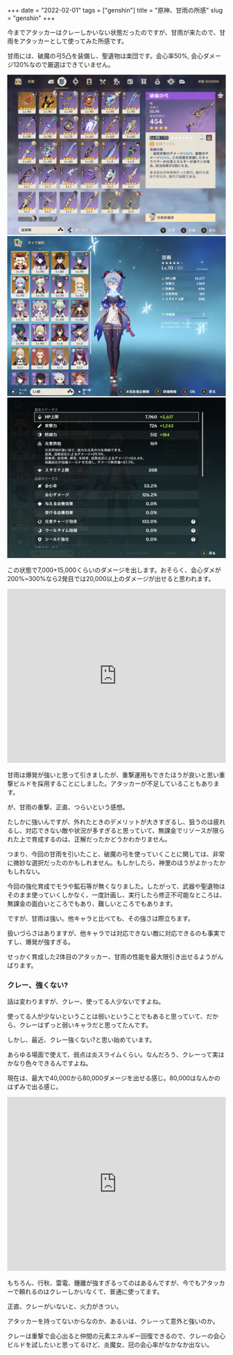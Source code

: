 +++
date = "2022-02-01"
tags = ["genshin"]
title = "原神、甘雨の所感"
slug = "genshin"
+++

今までアタッカーはクレーしかいない状態だったのですが、甘雨が来たので、甘雨をアタッカーとして使ってみた所感です。

甘雨には、破魔の弓5凸を装備し、聖遺物は楽団です。会心率50%, 会心ダメージ120%なので厳選はできていません。

![](https://raw.githubusercontent.com/syui/img/master/other/genshin_20220201_0001.jpg)
![](https://raw.githubusercontent.com/syui/img/master/other/genshin_20220201_0002.jpg)
![](https://raw.githubusercontent.com/syui/img/master/other/genshin_20220201_0003.jpg)

この状態で7,000+15,000くらいのダメージを出します。おそらく、会心ダメが200%~300%なら2発目では20,000以上のダメージが出せると思われます。

<iframe width="100%" height="400" src="https://www.youtube.com/embed/J1mKi8uFb90" frameborder="0" allow="autoplay; encrypted-media" allowfullscreen></iframe>

甘雨は爆発が強いと思って引きましたが、重撃運用もできたほうが良いと思い重撃ビルドを採用することにしました。アタッカーが不足していることもあります。

が、甘雨の重撃、正直、つらいという感想。

たしかに強いんですが、外れたときのデメリットが大きすぎるし、狙うのは疲れるし、対応できない敵や状況が多すぎると思っていて、無課金でリソースが限られた上で育成するのは、正解だったかどうかわかりません。

つまり、今回の甘雨を引いたこと、破魔の弓を使っていくことに関しては、非常に微妙な選択だったのかもしれません。もしかしたら、神里のほうがよかったかもしれない。

今回の強化育成でモラや鉱石等が無くなりました。したがって、武器や聖遺物はそのまま使っていくしかなく、一度計画し、実行したら修正不可能なところは、無課金の面白いところでもあり、難しいところでもあります。

ですが、甘雨は強い。他キャラと比べても、その強さは際立ちます。

扱いづらさはありますが、他キャラでは対応できない敵に対応できるのも事実ですし、爆発が強すぎる。

せっかく育成した2体目のアタッカー、甘雨の性能を最大限引き出せるようがんばります。

### クレー、強くない?

話は変わりますが、クレー、使ってる人少ないですよね。

使ってる人が少ないということは弱いということでもあると思っていて、だから、クレーはずっと弱いキャラだと思ってたんです。

しかし、最近、クレー強くない?と思い始めています。

あらゆる場面で使えて、弱点は炎スライムくらい。なんだろう、クレーって実はかなり色々できるんですよね。

現在は、最大で40,000から80,000ダメージを出せる感じ。80,000はなんかのはずみで出る感じ。

<iframe width="100%" height="400" src="https://www.youtube.com/embed/9pJPXPyuJmc" frameborder="0" allow="autoplay; encrypted-media" allowfullscreen></iframe>

もちろん、行秋、雷電、鍾離が強すぎるってのはあるんですが、今でもアタッカーで頼れるのはクレーしかいなくて、普通に使ってます。

正直、クレーがいないと、火力がきつい。

アタッカーを持ってないからなのか、あるいは、クレーって意外と強いのか。

クレーは重撃で会心出ると仲間の元素エネルギー回復できるので、クレーの会心ビルドを試したいと思ってるけど、炎魔女、冠の会心率がなかなか出ない。


